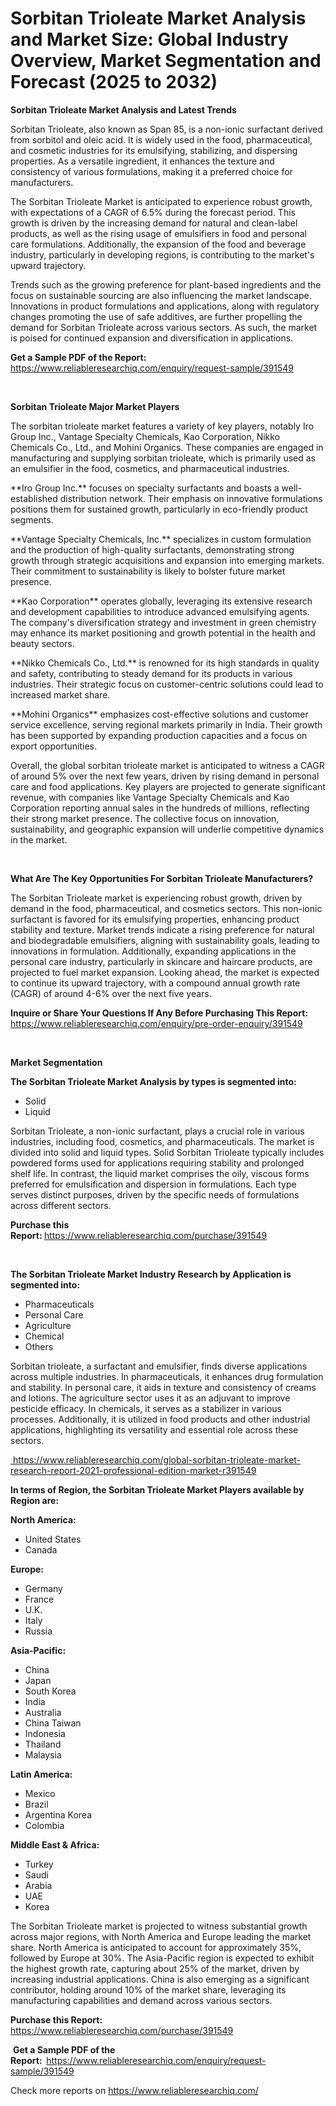 <p><h1>Sorbitan Trioleate Market Analysis and Market Size: Global Industry Overview, Market Segmentation and Forecast (2025 to 2032)</h1></p><p><strong>Sorbitan Trioleate Market Analysis and Latest Trends</strong></p>
<p><p>Sorbitan Trioleate, also known as Span 85, is a non-ionic surfactant derived from sorbitol and oleic acid. It is widely used in the food, pharmaceutical, and cosmetic industries for its emulsifying, stabilizing, and dispersing properties. As a versatile ingredient, it enhances the texture and consistency of various formulations, making it a preferred choice for manufacturers.</p><p>The Sorbitan Trioleate Market is anticipated to experience robust growth, with expectations of a CAGR of 6.5% during the forecast period. This growth is driven by the increasing demand for natural and clean-label products, as well as the rising usage of emulsifiers in food and personal care formulations. Additionally, the expansion of the food and beverage industry, particularly in developing regions, is contributing to the market's upward trajectory. </p><p>Trends such as the growing preference for plant-based ingredients and the focus on sustainable sourcing are also influencing the market landscape. Innovations in product formulations and applications, along with regulatory changes promoting the use of safe additives, are further propelling the demand for Sorbitan Trioleate across various sectors. As such, the market is poised for continued expansion and diversification in applications.</p></p>
<p><strong>Get a Sample PDF of the Report:&nbsp;</strong> <a href="https://www.reliableresearchiq.com/enquiry/request-sample/391549?utm_campaign=3513&utm_medium=2&utm_source=Github&utm_content=ia&utm_term=29032025&utm_id=sorbitan-trioleate">https://www.reliableresearchiq.com/enquiry/request-sample/391549</a></p>
<p>&nbsp;</p>
<p><strong>Sorbitan Trioleate Major Market Players</strong></p>
<p><p>The sorbitan trioleate market features a variety of key players, notably Iro Group Inc., Vantage Specialty Chemicals, Kao Corporation, Nikko Chemicals Co., Ltd., and Mohini Organics. These companies are engaged in manufacturing and supplying sorbitan trioleate, which is primarily used as an emulsifier in the food, cosmetics, and pharmaceutical industries.</p><p>**Iro Group Inc.** focuses on specialty surfactants and boasts a well-established distribution network. Their emphasis on innovative formulations positions them for sustained growth, particularly in eco-friendly product segments. </p><p>**Vantage Specialty Chemicals, Inc.** specializes in custom formulation and the production of high-quality surfactants, demonstrating strong growth through strategic acquisitions and expansion into emerging markets. Their commitment to sustainability is likely to bolster future market presence.</p><p>**Kao Corporation** operates globally, leveraging its extensive research and development capabilities to introduce advanced emulsifying agents. The company's diversification strategy and investment in green chemistry may enhance its market positioning and growth potential in the health and beauty sectors.</p><p>**Nikko Chemicals Co., Ltd.** is renowned for its high standards in quality and safety, contributing to steady demand for its products in various industries. Their strategic focus on customer-centric solutions could lead to increased market share.</p><p>**Mohini Organics** emphasizes cost-effective solutions and customer service excellence, serving regional markets primarily in India. Their growth has been supported by expanding production capacities and a focus on export opportunities.</p><p>Overall, the global sorbitan trioleate market is anticipated to witness a CAGR of around 5% over the next few years, driven by rising demand in personal care and food applications. Key players are projected to generate significant revenue, with companies like Vantage Specialty Chemicals and Kao Corporation reporting annual sales in the hundreds of millions, reflecting their strong market presence. The collective focus on innovation, sustainability, and geographic expansion will underlie competitive dynamics in the market.</p></p>
<p>&nbsp;</p>
<p><strong>What Are The Key Opportunities For Sorbitan Trioleate Manufacturers?</strong></p>
<p><p>The Sorbitan Trioleate market is experiencing robust growth, driven by demand in the food, pharmaceutical, and cosmetics sectors. This non-ionic surfactant is favored for its emulsifying properties, enhancing product stability and texture. Market trends indicate a rising preference for natural and biodegradable emulsifiers, aligning with sustainability goals, leading to innovations in formulation. Additionally, expanding applications in the personal care industry, particularly in skincare and haircare products, are projected to fuel market expansion. Looking ahead, the market is expected to continue its upward trajectory, with a compound annual growth rate (CAGR) of around 4-6% over the next five years.</p></p>
<p><strong>Inquire or Share Your Questions If Any Before Purchasing This Report:</strong> <a href="https://www.reliableresearchiq.com/enquiry/pre-order-enquiry/391549?utm_campaign=3513&utm_medium=2&utm_source=Github&utm_content=ia&utm_term=29032025&utm_id=sorbitan-trioleate">https://www.reliableresearchiq.com/enquiry/pre-order-enquiry/391549</a></p>
<p>&nbsp;</p>
<p><strong>Market Segmentation</strong></p>
<p><strong>The Sorbitan Trioleate Market Analysis by types is segmented into:</strong></p>
<p><ul><li>Solid</li><li>Liquid</li></ul></p>
<p><p>Sorbitan Trioleate, a non-ionic surfactant, plays a crucial role in various industries, including food, cosmetics, and pharmaceuticals. The market is divided into solid and liquid types. Solid Sorbitan Trioleate typically includes powdered forms used for applications requiring stability and prolonged shelf life. In contrast, the liquid market comprises the oily, viscous forms preferred for emulsification and dispersion in formulations. Each type serves distinct purposes, driven by the specific needs of formulations across different sectors.</p></p>
<p><strong>Purchase this Report:&nbsp;</strong><a href="https://www.reliableresearchiq.com/purchase/391549?utm_campaign=3513&utm_medium=2&utm_source=Github&utm_content=ia&utm_term=29032025&utm_id=sorbitan-trioleate">https://www.reliableresearchiq.com/purchase/391549</a></p>
<p>&nbsp;</p>
<p><strong>The Sorbitan Trioleate Market Industry Research by Application is segmented into:</strong></p>
<p><ul><li>Pharmaceuticals</li><li>Personal Care</li><li>Agriculture</li><li>Chemical</li><li>Others</li></ul></p>
<p><p>Sorbitan trioleate, a surfactant and emulsifier, finds diverse applications across multiple industries. In pharmaceuticals, it enhances drug formulation and stability. In personal care, it aids in texture and consistency of creams and lotions. The agriculture sector uses it as an adjuvant to improve pesticide efficacy. In chemicals, it serves as a stabilizer in various processes. Additionally, it is utilized in food products and other industrial applications, highlighting its versatility and essential role across these sectors.</p></p>
<p><a href="https://www.reliableresearchiq.com/global-sorbitan-trioleate-market-research-report-2021-professional-edition-market-r391549?utm_campaign=3513&utm_medium=2&utm_source=Github&utm_content=ia&utm_term=29032025&utm_id=sorbitan-trioleate">&nbsp;https://www.reliableresearchiq.com/global-sorbitan-trioleate-market-research-report-2021-professional-edition-market-r391549</a></p>
<p><strong>In terms of Region, the Sorbitan Trioleate Market Players available by Region are:</strong></p>
<p>
    <p> <strong> North America: </strong>
        <ul>
            <li>United States</li>
            <li>Canada</li>
        </ul>
        </p> 
    <p> <strong> Europe: </strong>
        <ul>
            <li>Germany</li>
            <li>France</li>
            <li>U.K.</li>
            <li>Italy</li>
            <li>Russia</li>
        </ul>
        </p> 
    <p> <strong> Asia-Pacific: </strong>
        <ul>
            <li>China</li>
            <li>Japan</li>
            <li>South Korea</li>
            <li>India</li>
            <li>Australia</li>
            <li>China Taiwan</li>
            <li>Indonesia</li>
            <li>Thailand</li>
            <li>Malaysia</li>
        </ul>
        </p> 
    <p> <strong> Latin America: </strong>
        <ul>
            <li>Mexico</li>
            <li>Brazil</li>
            <li>Argentina Korea</li>
            <li>Colombia</li>
        </ul>
        </p> 
    <p> <strong> Middle East & Africa: </strong>
        <ul>
            <li>Turkey</li>
            <li>Saudi</li>
            <li>Arabia</li>
            <li>UAE</li>
            <li>Korea</li>
        </ul>
    </p>
    </p>
<p><p>The Sorbitan Trioleate market is projected to witness substantial growth across major regions, with North America and Europe leading the market share. North America is anticipated to account for approximately 35%, followed by Europe at 30%. The Asia-Pacific region is expected to exhibit the highest growth rate, capturing about 25% of the market, driven by increasing industrial applications. China is also emerging as a significant contributor, holding around 10% of the market share, leveraging its manufacturing capabilities and demand across various sectors.</p></p>
<p><strong>Purchase this Report: </strong><a href="https://www.reliableresearchiq.com/purchase/391549?utm_campaign=3513&utm_medium=2&utm_source=Github&utm_content=ia&utm_term=29032025&utm_id=sorbitan-trioleate">https://www.reliableresearchiq.com/purchase/391549</a></p>
<p>&nbsp;<strong>Get a Sample PDF of the Report:&nbsp;&nbsp;</strong><a href="https://www.reliableresearchiq.com/enquiry/request-sample/391549?utm_campaign=3513&utm_medium=2&utm_source=Github&utm_content=ia&utm_term=29032025&utm_id=sorbitan-trioleate">https://www.reliableresearchiq.com/enquiry/request-sample/391549</a></p>
<p><strong></strong></p>
<p>Check more reports on <a href="https://www.reliableresearchiq.com/?utm_campaign=3513&utm_medium=2&utm_source=Github&utm_content=ia&utm_term=29032025&utm_id=sorbitan-trioleate">https://www.reliableresearchiq.com/</a></p>
